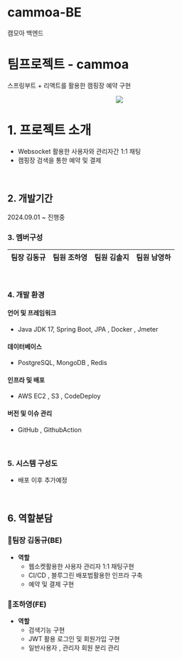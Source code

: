 # cammoa-BE
캠모아 백엔드

# 팀프로젝트 - cammoa
스프링부트 + 리액트를 활용한 캠핑장 예약 구현
<br>
<p align="center">
  <img src="https://github.com/bamyanggang-project/bamyanggang-BE/assets/151708233/742e773e-2a98-44e6-9d78-0528f8ebf3f3">
</p>

# 1. 프로젝트 소개
- Websocket 활용한 사용자와 관리자간 1:1 채팅
- 캠핑장 검색을 통한 예약 및 결제
<br>

## 2. 개발기간 
2024.09.01 ~ 진행중


### 3. 멤버구성

<div align="center">

| **팀장 김동규** | **팀원 조하영** | **팀원 김솔지** |  **팀원 남영하** | 
| :------: |  :------: | :------: | :------: | 
</div>
<br>


### 4. 개발 환경

#### 언어 및 프레임워크
- Java JDK 17, Spring Boot, JPA , Docker , Jmeter
#### 데이터베이스
- PostgreSQL, MongoDB , Redis
#### 인프라 및 배포
- AWS EC2 , S3 , CodeDeploy
#### 버전 및 이슈 관리
- GitHub , GithubAction
<br>

### 5. 시스템 구성도
- 배포 이후 추가예정


<br>

## 6. 역할분담 


###  🍊팀장 김동규(BE)

- **역할**
  - 웹소켓활용한 사용자 관리자 1:1 채팅구현
  - CI/CD , 블루그린 배포법활용한 인프라 구축 
  - 예약 및 결제 구현

###  🍊조하영(FE)

- **역할**
  - 검색기능 구현
  - JWT 활용 로그인 및 회원가입 구현
  - 일반사용자 , 관리자 회원 분리 관리
